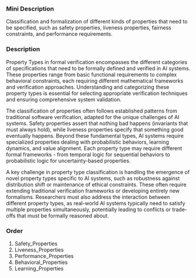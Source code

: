 ### Mini Description

Classification and formalization of different kinds of properties that need to be specified, such as safety properties, liveness properties, fairness constraints, and performance requirements.

### Description

Property Types in formal verification encompasses the different categories of specifications that need to be formally defined and verified in AI systems. These properties range from basic functional requirements to complex behavioral constraints, each requiring different mathematical frameworks and verification approaches. Understanding and categorizing these property types is essential for selecting appropriate verification techniques and ensuring comprehensive system validation.

The classification of properties often follows established patterns from traditional software verification, adapted for the unique challenges of AI systems. Safety properties assert that nothing bad happens (invariants that must always hold), while liveness properties specify that something good eventually happens. Beyond these fundamental types, AI systems require specialized properties dealing with probabilistic behaviors, learning dynamics, and value alignment. Each property type may require different formal frameworks - from temporal logic for sequential behaviors to probabilistic logic for uncertainty-based properties.

A key challenge in property type classification is handling the emergence of novel property types specific to AI systems, such as robustness against distribution shift or maintenance of ethical constraints. These often require extending traditional verification frameworks or developing entirely new formalisms. Researchers must also address the interaction between different property types, as real-world AI systems typically need to satisfy multiple properties simultaneously, potentially leading to conflicts or trade-offs that must be formally reasoned about.

### Order

1. Safety_Properties
2. Liveness_Properties
3. Performance_Properties
4. Behavioral_Properties
5. Learning_Properties
